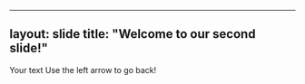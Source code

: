 -----
layout: slide
title: "Welcome to our second slide!"
-----
Your text
Use the left arrow to go back!